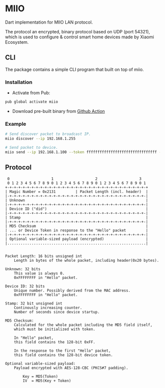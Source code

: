 # MIIO

Dart implementation for MIIO LAN protocol.

The protocol an encrypted, binary protocol based on UDP (port 54321), which is used to configure & control smart home devices made by Xiaomi Ecosystem.

## CLI

The package contains a simple CLI program that built on top of miio.

### Installation

- Activate from Pub:

```sh
pub global activate miio
```

- Download pre-built binary from [Github Action](https://github.com/ctrysbita/miio-dart/actions)

### Example

```sh
# Send discover packet to broadcast IP.
miio discover --ip 192.168.1.255

# Send packet to device.
miio send --ip 192.168.1.100 --token ffffffffffffffffffffffffffffffff --payload '{\"id\": 1, \"method\": \"miIO.info\", \"params\": []}'
```

## Protocol

```
 0                   1                   2                   3
 0 1 2 3 4 5 6 7 8 9 0 1 2 3 4 5 6 7 8 9 0 1 2 3 4 5 6 7 8 9 0 1
+-+-+-+-+-+-+-+-+-+-+-+-+-+-+-+-+-+-+-+-+-+-+-+-+-+-+-+-+-+-+-+-+
| Magic Number = 0x2131         | Packet Length (incl. header)  |
|-+-+-+-+-+-+-+-+-+-+-+-+-+-+-+-+-+-+-+-+-+-+-+-+-+-+-+-+-+-+-+-|
| Unknown                                                       |
|-+-+-+-+-+-+-+-+-+-+-+-+-+-+-+-+-+-+-+-+-+-+-+-+-+-+-+-+-+-+-+-|
| Device ID ("did")                                             |
|-+-+-+-+-+-+-+-+-+-+-+-+-+-+-+-+-+-+-+-+-+-+-+-+-+-+-+-+-+-+-+-|
| Stamp                                                         |
|-+-+-+-+-+-+-+-+-+-+-+-+-+-+-+-+-+-+-+-+-+-+-+-+-+-+-+-+-+-+-+-|
| MD5 Checksum                                                  |
| ... or Device Token in response to the "Hello" packet         |
|-+-+-+-+-+-+-+-+-+-+-+-+-+-+-+-+-+-+-+-+-+-+-+-+-+-+-+-+-+-+-+-|
| Optional variable-sized payload (encrypted)                   |
|...............................................................|


Packet Length: 16 bits unsigned int
    Length in bytes of the whole packet, including header(0x20 bytes).

Unknown: 32 bits
    This value is always 0.
    0xFFFFFFFF in "Hello" packet.

Device ID: 32 bits
    Unique number. Possibly derived from the MAC address.
    0xFFFFFFFF in "Hello" packet.

Stamp: 32 bit unsigned int
    Continously increasing counter.
    Number of seconds since device startup.

MD5 Checksum:
    Calculated for the whole packet including the MD5 field itself,
    which must be initialized with token.

    In "Hello" packet,
    this field contains the 128-bit 0xFF.

    In the response to the first "Hello" packet,
    this field contains the 128-bit device token.

Optional variable-sized payload:
    Payload encrypted with AES-128-CBC (PKCS#7 padding).

        Key = MD5(Token)
        IV  = MD5(Key + Token)
```
